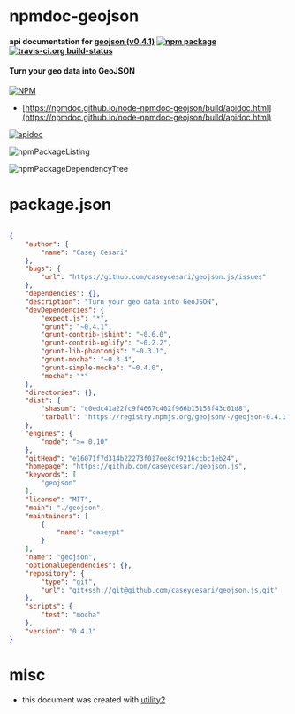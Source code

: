 # npmdoc-geojson

#### api documentation for  [geojson (v0.4.1)](https://github.com/caseycesari/geojson.js)  [![npm package](https://img.shields.io/npm/v/npmdoc-geojson.svg?style=flat-square)](https://www.npmjs.org/package/npmdoc-geojson) [![travis-ci.org build-status](https://api.travis-ci.org/npmdoc/node-npmdoc-geojson.svg)](https://travis-ci.org/npmdoc/node-npmdoc-geojson)

#### Turn your geo data into GeoJSON

[![NPM](https://nodei.co/npm/geojson.png?downloads=true&downloadRank=true&stars=true)](https://www.npmjs.com/package/geojson)

- [https://npmdoc.github.io/node-npmdoc-geojson/build/apidoc.html](https://npmdoc.github.io/node-npmdoc-geojson/build/apidoc.html)

[![apidoc](https://npmdoc.github.io/node-npmdoc-geojson/build/screenCapture.buildCi.browser.%252Ftmp%252Fbuild%252Fapidoc.html.png)](https://npmdoc.github.io/node-npmdoc-geojson/build/apidoc.html)

![npmPackageListing](https://npmdoc.github.io/node-npmdoc-geojson/build/screenCapture.npmPackageListing.svg)

![npmPackageDependencyTree](https://npmdoc.github.io/node-npmdoc-geojson/build/screenCapture.npmPackageDependencyTree.svg)



# package.json

```json

{
    "author": {
        "name": "Casey Cesari"
    },
    "bugs": {
        "url": "https://github.com/caseycesari/geojson.js/issues"
    },
    "dependencies": {},
    "description": "Turn your geo data into GeoJSON",
    "devDependencies": {
        "expect.js": "*",
        "grunt": "~0.4.1",
        "grunt-contrib-jshint": "~0.6.0",
        "grunt-contrib-uglify": "~0.2.2",
        "grunt-lib-phantomjs": "~0.3.1",
        "grunt-mocha": "~0.3.4",
        "grunt-simple-mocha": "~0.4.0",
        "mocha": "*"
    },
    "directories": {},
    "dist": {
        "shasum": "c0edc41a22fc9f4667c402f966b15158f43c01d8",
        "tarball": "https://registry.npmjs.org/geojson/-/geojson-0.4.1.tgz"
    },
    "engines": {
        "node": ">= 0.10"
    },
    "gitHead": "e16071f7d314b22273f017ee8cf9216ccbc1eb24",
    "homepage": "https://github.com/caseycesari/geojson.js",
    "keywords": [
        "geojson"
    ],
    "license": "MIT",
    "main": "./geojson",
    "maintainers": [
        {
            "name": "caseypt"
        }
    ],
    "name": "geojson",
    "optionalDependencies": {},
    "repository": {
        "type": "git",
        "url": "git+ssh://git@github.com/caseycesari/geojson.js.git"
    },
    "scripts": {
        "test": "mocha"
    },
    "version": "0.4.1"
}
```



# misc
- this document was created with [utility2](https://github.com/kaizhu256/node-utility2)
